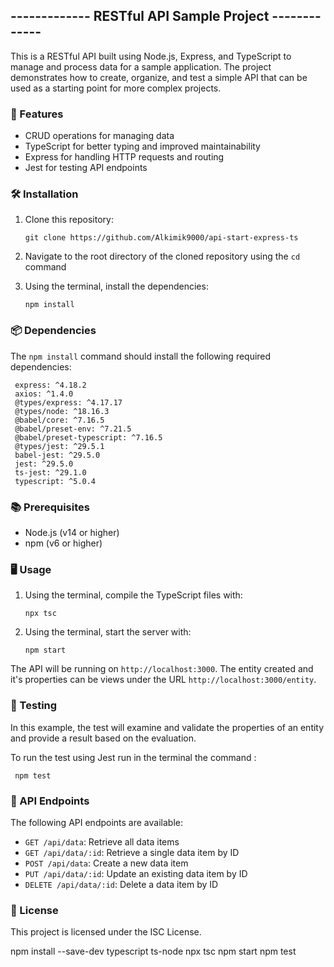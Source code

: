 ## ------------- RESTful API Sample Project ------------- ##

This is a RESTful API built using Node.js, Express, and TypeScript to manage and process data for a sample application. The project demonstrates how to create, organize, and test a simple API that can be used as a starting point for more complex projects.

### 🚀 Features ###

- CRUD operations for managing data
- TypeScript for better typing and improved maintainability
- Express for handling HTTP requests and routing
- Jest for testing API endpoints


### 🛠 Installation ###

1. Clone this repository:
     
     ```
     git clone https://github.com/Alkimik9000/api-start-express-ts
     ```
     
2. Navigate to the root directory of the cloned repository using the `cd` command

3. Using the terminal, install the dependencies:

    ```
    npm install
    ```
    
### 📦 Dependencies ###

The `npm install` command should install the following required dependencies:

     express: ^4.18.2
     axios: ^1.4.0
     @types/express: ^4.17.17
     @types/node: ^18.16.3
     @babel/core: ^7.16.5
     @babel/preset-env: ^7.21.5
     @babel/preset-typescript: ^7.16.5
     @types/jest: ^29.5.1
     babel-jest: ^29.5.0
     jest: ^29.5.0
     ts-jest: ^29.1.0
     typescript: ^5.0.4

### 📚 Prerequisites ###

- Node.js (v14 or higher)
- npm (v6 or higher)

### 🖥 Usage ###

1. Using the terminal, compile the TypeScript files with:

     
     ```
     npx tsc
     ```


2. Using the terminal, start the server with:

     ```
     npm start
     ```

The API will be running on `http://localhost:3000`.
The entity created and it's properties can be views under the URL `http://localhost:3000/entity`.

### 🧪 Testing ###

In this example, the test will examine and validate the properties of an entity and provide a result based on the evaluation.

To run the test using Jest run in the terminal the command :

     
     npm test
     

### 🔗 API Endpoints ###

The following API endpoints are available:

- `GET /api/data`: Retrieve all data items
- `GET /api/data/:id`: Retrieve a single data item by ID
- `POST /api/data`: Create a new data item
- `PUT /api/data/:id`: Update an existing data item by ID
- `DELETE /api/data/:id`: Delete a data item by ID

### 📄 License ###

This project is licensed under the ISC License. 


npm install --save-dev typescript ts-node
npx tsc
npm start
npm test
